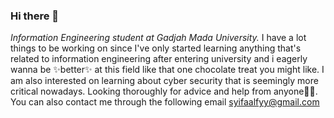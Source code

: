 ### Hi there 👋

*Information Engineering student at Gadjah Mada University.* I have a lot things to be working on since I've only started learning anything that's related to information engineering after entering university and i eagerly wanna be ✨better✨ at this field like that one chocolate treat you might like. I am also interested on learning about cyber security that is seemingly more critical nowadays. Looking thoroughly for advice and help from anyone🙆‍♂️. You can also contact me through the following email syifaalfyy@gmail.com

